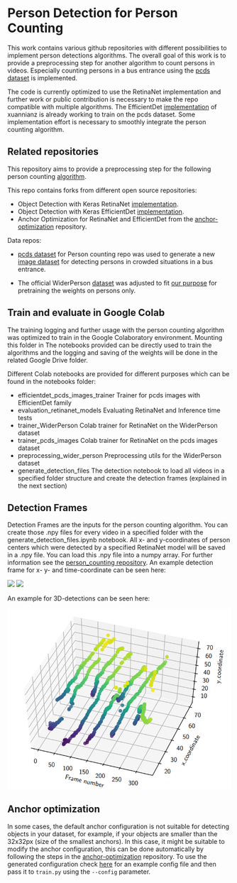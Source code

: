 # Person Detection for Person Counting

This work contains various github repositories with different possibilities to implement person detections algorithms. The overall goal of this work is to provide a preprocessing step for another algorithm to count persons in videos. Especially counting persons in a bus entrance using the [pcds dataset](https://github.com/shijieS/people-counting-dataset) is implemented.

The code is currently optimized to use the RetinaNet implementation and further work or public contribution is necessary to make the repo compatible with multiple algorithms. The EfficientDet [implementation](https://github.com/xuannianz/EfficientDet) of xuannianz is already working to train on the pcds dataset. Some implementation effort is necessary to smoothly integrate the person counting algorithm. 

## Related repositories

This repository aims to provide a preprocessing step for the following person counting [algorithm](https://github.com/Yannick947/person_counting).

This repo contains forks from different open source repositories:

* Object Detection with Keras RetinaNet [implementation](https://github.com/fizyr/keras-retinanet). 
* Object Detection with Keras EfficientDet [implementation](https://github.com/xuannianz/EfficientDet).
* Anchor Optimization for RetinaNet and EfficientDet from the [anchor-optimization](https://github.com/martinzlocha/anchor-optimization/) repository.  

Data repos: 
* [pcds dataset](https://github.com/shijieS/people-counting-dataset) for Person counting repo was used to generate a new [image dataset](https://github.com/Yannick947/pcds_images) for detecting persons in crowded situations in a bus entrance.

* The official WiderPerson [dataset](http://www.cbsr.ia.ac.cn/users/sfzhang/WiderPerson/) was adjusted to fit [our purpose](https://github.com/Yannick947/WiderPerson) for pretraining the weights on persons only. 

## Train and evaluate in Google Colab 

The training logging and further usage with the person counting algorithm was optimized to train in the Google Colaboratory environment. Mounting this folder in The notebooks provided can be directly used to train the algorithms and the logging and saving of the weights will be done in the related Google Drive folder. 

Different Colab notebooks are provided for different purposes which can be found in the notebooks folder: 
* efficientdet_pcds_images_trainer Trainer for pcds images with EfficientDet family
* evaluation_retinanet_models Evaluating RetinaNet and Inference time tests
* trainer_WiderPerson Colab trainer for RetinaNet on the WiderPerson dataset
* trainer_pcds_images Colab trainer for RetinaNet on the pcds images dataset
* preprocessing_wider_person Preprocessing utils for the WiderPerson dataset
* generate_detection_files The detection notebook to load all videos in a specified folder structure and create the detection frames (explained in the next section)

## Detection Frames

Detection Frames are the inputs for the person counting algorithm. You can create those .npy files for every video in a specified folder with the generate_detection_files.ipynb notebook. All x- and y-coordinates of person centers which were detected by a specified RetinaNet model will be saved in a .npy file. You can load this .npy file into a numpy array. For further information see the [person_counting repository](https://github.com/Yannick947/person_counting). An example detection frame for x- y- and time-coordinate can be seen here: 

<p float="left">
  <img src="images/entering_persons_x_t_coordinate.png" width="200" />
  <img src="images/entering_persons_y_t_coordinate.png" width="200" /> 
</p>

An example for 3D-detections can be seen here: 

![alt-text-1](/images/8persons_3d_plot.png "8 Persons entering the bus for x- y- and t-coordinate")

## Anchor optimization

In some cases, the default anchor configuration is not suitable for detecting objects in your dataset, for example, if your objects are smaller than the 32x32px (size of the smallest anchors). In this case, it might be suitable to modify the anchor configuration, this can be done automatically by following the steps in the [anchor-optimization](https://github.com/martinzlocha/anchor-optimization/) repository. To use the generated configuration check [here](https://github.com/fizyr/keras-retinanet-test-data/blob/master/config/config.ini) for an example config file and then pass it to `train.py` using the `--config` parameter.
